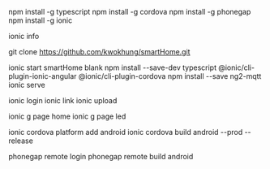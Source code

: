 npm install -g typescript
npm install -g cordova
npm install -g phonegap
npm install -g ionic

ionic info

git clone https://github.com/kwokhung/smartHome.git

ionic start smartHome blank
npm install --save-dev typescript @ionic/cli-plugin-ionic-angular @ionic/cli-plugin-cordova
npm install --save ng2-mqtt
ionic serve

ionic login
ionic link
ionic upload

ionic g page home
ionic g page led

ionic cordova platform add android
ionic cordova build android --prod --release

phonegap remote login
phonegap remote build android